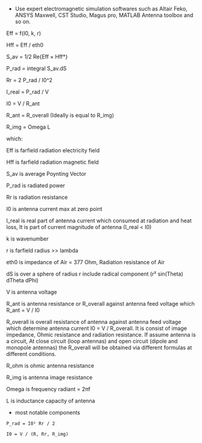 * Use expert electromagnetic simulation softwares such as Altair Feko, ANSYS Maxwell, CST Studio, Magus pro, MATLAB Antenna toolbox and so on.

Eff = f(I0, k, r)

Hff = Eff / eth0

S_av = 1/2 Re{Eff × Hff*}

P_rad = integral S_av.dS

Rr = 2 P_rad / I0^2

I_real = P_rad / V

I0 = V / R_ant

R_ant = R_overall (Ideally is equal to R_img)

R_img = Omega L

which:

Eff is farfield radiation electricity field

Hff is farfield radiation magnetic field 

S_av is average Poynting Vector 

P_rad is radiated power 

Rr is radiation resistance 

I0 is antenna current max at zero point

I_real is real part of antenna current which consumed at radiation and heat loss, It is part of current magnitude of antenna (I_real < I0)

k is wavenumber

r is farfield radius >> lambda

eth0 is impedance of Air = 377 Ohm, Radiation resistance of Air

dS is over a sphere of radius r include radical component (r² sin(Theta) dTheta dPhi)

V is antenna voltage 

R_ant is antenna resistance or R_overall against antenna feed voltage which R_ant = V / I0

R_overall is overall resistance of antenna against antenna feed voltage which determine antenna current I0 = V / R_overall. It is consist of image impedance, Ohmic resistance and radiation resistance. If assume antenna is a circuit, At close circuit (loop antennas) and open circuit (dipole and monopole antennas) the R_overall will be obtained via different formulas at different conditions.

R_ohm is ohmic antenna resistance 

R_img is antenna image resistance 

Omega is frequency radiant = 2πf

L is inductance capacity of antenna 

* most notable components

 `P_rad = I0² Rr / 2`
 
 `I0 = V / (R, Rr, R_img)`
